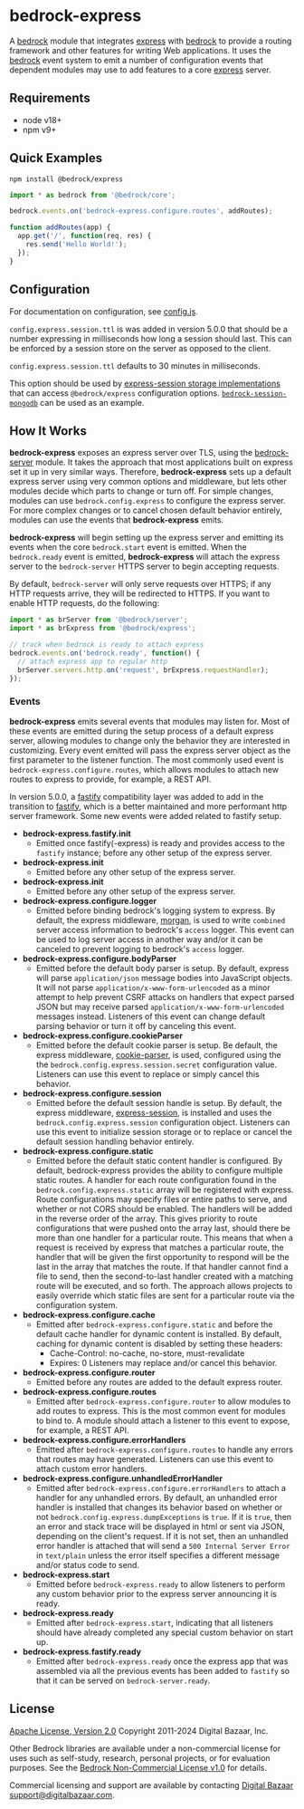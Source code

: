 # bedrock-express

A [bedrock][] module that integrates [express][] with [bedrock][] to provide
a routing framework and other features for writing Web applications. It
uses the [bedrock][] event system to emit a number of configuration
events that dependent modules may use to add features to a core [express][]
server.

## Requirements

- node v18+
- npm v9+

## Quick Examples

```
npm install @bedrock/express
```

```js
import * as bedrock from '@bedrock/core';

bedrock.events.on('bedrock-express.configure.routes', addRoutes);

function addRoutes(app) {
  app.get('/', function(req, res) {
    res.send('Hello World!');
  });
}
```

## Configuration

For documentation on configuration, see [config.js](./lib/config.js).

`config.express.session.ttl` is was added in version 5.0.0 that should be a
number expressing in milliseconds how long a session should last. This can
be enforced by a session store on the server as opposed to the client.

`config.express.session.ttl` defaults to 30 minutes in milliseconds.

This option should be used by [express-session storage implementations][]
that can access `@bedrock/express` configuration options.
[`bedrock-session-mongodb`](https://github.com/digitalbazaar/bedrock-session-mongodb/pull/12/files)
can be used as an example.

## How It Works

**bedrock-express** exposes an express server over TLS, using the
[bedrock-server][] module. It takes the approach that most applications built
on express set it up in very similar ways. Therefore, **bedrock-express** sets
up a default express server using very common options and middleware, but lets
other modules decide which parts to change or turn off. For simple changes,
modules can use `bedrock.config.express` to configure the express server. For
more complex changes or to cancel chosen default behavior entirely, modules
can use the events that **bedrock-express** emits.

**bedrock-express** will begin setting up the express server and emitting its
events when the core `bedrock.start` event is emitted. When the `bedrock.ready`
event is emitted, **bedrock-express** will attach the express server to
the `bedrock-server` HTTPS server to begin accepting requests.

By default, `bedrock-server` will only serve requests over HTTPS; if any
HTTP requests arrive, they will be redirected to HTTPS. If you want to
enable HTTP requests, do the following:

```js
import * as brServer from '@bedrock/server';
import * as brExpress from '@bedrock/express';

// track when bedrock is ready to attach express
bedrock.events.on('bedrock.ready', function() {
  // attach express app to regular http
  brServer.servers.http.on('request', brExpress.requestHandler);
});
```

### Events

**bedrock-express** emits several events that modules may listen for. Most of
these events are emitted during the setup process of a default express server,
allowing modules to change only the behavior they are interested in
customizing. Every event emitted will pass the express server object as the
first parameter to the listener function. The most commonly used event is
`bedrock-express.configure.routes`, which allows modules to attach new routes
to express to provide, for example, a REST API.

In version 5.0.0, a [fastify][] compatibility layer was added to add in the
transition to [fastify][], which is a better maintained and more performant
http server framework. Some new events were added related to fastify setup.

- **bedrock-express.fastify.init**
  - Emitted once fastify(-express) is ready and provides access to the
    `fastify` instance; before any other setup of the express server.
- **bedrock-express.init**
  - Emitted before any other setup of the express server.
- **bedrock-express.init**
  - Emitted before any other setup of the express server.
- **bedrock-express.configure.logger**
  - Emitted before binding bedrock's logging system to express. By default,
    the express middleware, [morgan][], is used to write `combined` server
    access information to bedrock's `access` logger. This event can be used to
    log server access in another way and/or it can be canceled to prevent
    logging to bedrock's `access` logger.
- **bedrock-express.configure.bodyParser**
  - Emitted before the default body parser is setup. By default, express
    will parse `application/json` message bodies into JavaScript objects. It
    will not parse `application/x-www-form-urlencoded` as a minor attempt to
    help prevent CSRF attacks on handlers that expect parsed JSON but may
    receive parsed `application/x-www-form-urlencoded` messages instead.
    Listeners of this event can change default parsing behavior or turn it off
    by canceling this event.
- **bedrock-express.configure.cookieParser**
  - Emitted before the default cookie parser is setup. Be default, the
    express middleware, [cookie-parser][], is used, configured using the
    the `bedrock.config.express.session.secret` configuration value. Listeners
    can use this event to replace or simply cancel this behavior.
- **bedrock-express.configure.session**
  - Emitted before the default session handle is setup. By default, the
    express middleware, [express-session][], is installed and uses the
    `bedrock.config.express.session` configuration object. Listeners can use
    this event to initialize session storage or to replace or cancel the
    default session handling behavior entirely.
- **bedrock-express.configure.static**
  - Emitted before the default static content handler is configured. By
    default, bedrock-express provides the ability to configure multiple
    static routes. A handler for each route configuration found in the
    `bedrock.config.express.static` array will be registered with express.
    Route configurations may specify files or entire paths to serve, and
    whether or not CORS should be enabled. The handlers will be added in the
    reverse order of the array. This gives priority to route configurations
    that were pushed onto the array last, should there be more than one handler
    for a particular route. This means that when a request is received by
    express that matches a particular route, the handler that will be given
    the first opportunity to respond will be the last in the array that matches
    the route. If that handler cannot find a file to send, then the
    second-to-last handler created with a matching route will be executed, and
    so forth. The approach allows projects to easily override which static
    files are sent for a particular route via the configuration system.
- **bedrock-express.configure.cache**
  - Emitted after `bedrock-express.configure.static` and before the default
    cache handler for dynamic content is installed. By default, caching for
    dynamic content is disabled by setting these headers:
    - Cache-Control: no-cache, no-store, must-revalidate
    - Expires: 0
    Listeners may replace and/or cancel this behavior.
- **bedrock-express.configure.router**
  - Emitted before any routes are added to the default express router.
- **bedrock-express.configure.routes**
  - Emitted after `bedrock-express.configure.router` to allow modules to
    add routes to express. This is the most common event for modules to bind
    to. A module should attach a listener to this event to expose, for example,
    a REST API.
- **bedrock-express.configure.errorHandlers**
  - Emitted after `bedrock-express.configure.routes` to handle any errors that
    routes may have generated. Listeners can use this event to attach custom
    error handlers.
- **bedrock-express.configure.unhandledErrorHandler**
  - Emitted after `bedrock-express.configure.errorHandlers` to attach a
    handler for any unhandled errors. By default, an unhandled error handler
    is installed that changes its behavior based on whether or not
    `bedrock.config.express.dumpExceptions` is `true`. If it is `true`, then an
    error and stack trace will be displayed in html or sent via JSON, depending
    on the client's request. If it is not set, then an unhandled error handler
    is attached that will send a `500 Internal Server Error` in `text/plain`
    unless the error itself specifies a different message and/or status code
    to send.
- **bedrock-express.start**
  - Emitted before `bedrock-express.ready` to allow listeners to perform any
    custom behavior prior to the express server announcing it is ready.
- **bedrock-express.ready**
  - Emitted after `bedrock-express.start`, indicating that all listeners
    should have already completed any special custom behavior on start up.
- **bedrock-express.fastify.ready**
  - Emitted after `bedrock-express.ready` once the express app that was
    assembled via all the previous events has been added to `fastify` so
    that it can be served on `bedrock-server.ready`.

## License

[Apache License, Version 2.0](LICENSE) Copyright 2011-2024 Digital Bazaar, Inc.

Other Bedrock libraries are available under a non-commercial license for uses
such as self-study, research, personal projects, or for evaluation purposes.
See the
[Bedrock Non-Commercial License v1.0](https://github.com/digitalbazaar/bedrock/blob/main/LICENSES/LicenseRef-Bedrock-NC-1.0.txt)
for details.

Commercial licensing and support are available by contacting
[Digital Bazaar](https://digitalbazaar.com/) <support@digitalbazaar.com>.

[bedrock]: https://github.com/digitalbazaar/bedrock
[bedrock-server]: https://github.com/digitalbazaar/bedrock-server
[cookie-parser]: https://github.com/expressjs/cookie-parser
[express]: https://github.com/strongloop/express
[morgan]: https://github.com/expressjs/morgan
[express-session]: https://github.com/expressjs/session
[express-session storage implementations]: https://www.npmjs.com/package/express-session#session-store-implementation
[fastify]: https://github.com/fastify/fastify

